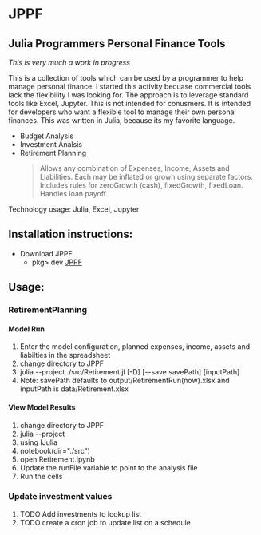 # JPPF
## Julia Programmers Personal Finance Tools
<i>This is very much a work in progress</i></p> 
This is a collection of tools which can be used by a programmer to help manage personal finance.  I started this activity becuase commercial tools lack the flexibility I was looking for.   The approach is to leverage standard tools like Excel, Jupyter. This is not intended for conusmers.  It is intended for developers who want a flexible tool to manage their own personal finances. This was written in Julia,  because its my favorite language.  

* Budget Analysis
* Investment Analsis
* Retirement Planning
   > Allows any combination of Expenses, Income, Assets and Liabilities. Each may be inflated or grown using separate factors.  Includes rules for zeroGrowth (cash), fixedGrowth, fixedLoan.  Handles loan payoff

Technology usage: Julia, Excel, Jupyter

## Installation instructions: 
* Download JPPF
   * pkg> dev [JPPF](https://github.com/spk57/JPPF.jl.git)

## Usage: 

### RetirementPlanning 
#### Model Run
1. Enter the model configuration, planned expenses, income, assets and liabilties in the spreadsheet
2. change directory to JPPF
3. julia --project ./src/Retirement.jl [-D] [--save savePath]  [inputPath]
4. Note: savePath defaults to output/RetirementRun(now).xlsx and inputPath is data/Retirement.xlsx
#### View Model Results
1. change directory to JPPF
2. julia --project
3. using IJulia
4. notebook(dir="./src")
5. open Retirement.ipynb
6. Update the runFile variable to point to the analysis file
7. Run the cells 
### Update investment values
1.  TODO Add investments to lookup list
2.  TODO create a cron job to update list on a schedule

